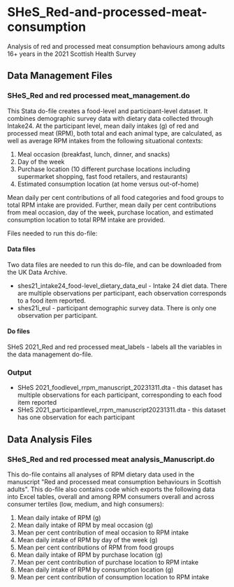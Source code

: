 # SHeS_Red-and-processed-meat-consumption
Analysis of red and processed meat consumption behaviours among adults 16+ years in the 2021 Scottish Health Survey

## Data Management Files

### SHeS_Red and red processed meat_management.do
This Stata do-file creates a food-level and participant-level dataset. It combines demographic survey data with dietary data collected through Intake24. At the participant level, mean daily intakes (g) of red and processed meat (RPM), both total and each animal type, are calculated, as well as average RPM intakes from the following situational contexts:

1) Meal occasion (breakfast, lunch, dinner, and snacks)
2) Day of the week
3) Purchase location (10 different purchase locations including supermarket shopping, fast food retailers, and restaurants)
4) Estimated consumption location (at home versus out-of-home)

Mean daily per cent contributions of all food categories and food groups to total RPM intake are provided. Further, mean daily per cent 
contributions from meal occasion, day of the week, purchase location, and estimated consumption location to total RPM intake are provided.

Files needed to run this do-file:
#### Data files
Two data files are needed to run this do-file, and can be downloaded from the UK Data Archive.
- shes21_intake24_food-level_dietary_data_eul - Intake 24 diet data. There are multiple observations per participant, each observation corresponds to a food item reported.
- shes21i_eul - participant demographic survey data. There is only one observation per participant.

#### Do files
SHeS 2021_Red and red processed meat_labels - labels all the variables in the data management do-file.

### Output
- SHeS 2021_foodlevel_rrpm_manuscript_20231311.dta - this dataset has multiple observations for each participant, corresponding to each food item reported
- SHeS 2021_participantlevel_rrpm_manuscript20231311.dta - this dataset has one observation for each participant

## Data Analysis Files
### SHeS_Red and red processed meat analysis_Manuscript.do
This do-file contains all analyses of RPM dietary data used in the manuscript "Red and processed meat consumption behaviours in Scottish adults". This do-file also contains code which exports the following data into Excel tables, overall and among RPM consumers overall and across consumer tertiles (low, medium, and high consumers): 

1) Mean daily intake of RPM (g)
2) Mean daily intake of RPM by meal occasion (g)
3) Mean per cent contribution of meal occasion to RPM intake
4) Mean daily intake of RPM by day of the week (g)
6) Mean per cent contributions of RPM from food groups
7) Mean daily intake of RPM by purchase location (g)
8) Mean per cent contribution of purchase location to RPM intake
9) Mean daily intake of RPM by consumption location (g)
10) Mean per cent contribution of consumption location to RPM intake
